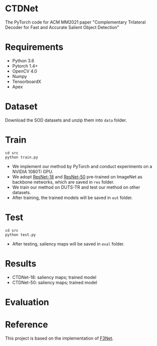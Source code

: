 # CTDNet
The PyTorch code for ACM MM2021 paper "Complementary Trilateral Decoder for Fast and Accurate Salient Object Detection"

# Requirements
- Python 3.6
- Pytorch 1.4+
- OpenCV 4.0
- Numpy
- TensorboardX
- Apex

# Dataset
Download the SOD datasets and unzip them into ```data``` folder.

# Train
```
cd src
python train.py
```
- We implement our method by PyTorch and conduct experiments on a NVIDIA 1080Ti GPU. 
- We adopt [ResNet-18](https://download.pytorch.org/models/resnet18-5c106cde.pth) and [ResNet-50](https://download.pytorch.org/models/resnet50-19c8e357.pth) pre-trained on ImageNet as backbone networks, which are saved in ```res``` folder.
- We train our method on DUTS-TR and test our method on other datasets.
- After training, the trained models will be saved in ```out``` folder.

# Test
```
cd src
python test.py
```
- After testing, saliency maps will be saved in ```eval``` folder.

# Results
- CTDNet-18: saliency maps;   trained model
- CTDNet-50: saliency maps;   trained model

# Evaluation

# Reference
This project is based on the implementation of [F3Net](https://github.com/weijun88/F3Net).
